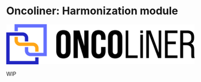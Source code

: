 # Oncoliner: Harmonization module<!-- omit in toc -->

![Oncoliner logo](../../docs/images/ONCOLINER_LOGO_COLOR.png)

WIP
